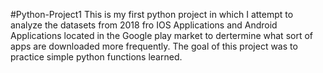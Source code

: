 #Python-Project1
This is my first python project in which I attempt to analyze the datasets from 2018 fro IOS Applications and Android Applications located in the Google play market to dertermine what sort of apps are downloaded more frequently. The goal of this project was to practice simple python functions learned. 
